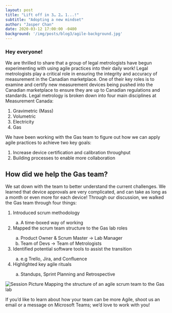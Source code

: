 ```yaml
---
layout: post
title: "Lift off in 3… 2… 1...!"
subtitle: "Adopting a new mindset"
author: "Jasper Chan"
date: 2020-03-12 17:00:00 -0400
background: '/img/posts/blog3/agile-background.jpg'
---
```


<h3>Hey everyone!</h3>

<p>We are thrilled to share that a group of legal metrologists have begun experimenting with using agile practices into their daily work! Legal metrologists play a critical role in ensuring the integrity and accuracy of measurement in the Canadian marketplace. One of their key roles is to examine and certify new measurement devices being pushed into the Canadian marketplace to ensure they are up to Canadian regulations and standards. Legal metrology is broken down into four main disciplines at Measurement Canada:</p>

<ol class="pg-list">
  <li>Gravimetric (Mass)</li>
  <li>Volumetric</li>
  <li>Electricity</li>
  <li>Gas</li>
</ol>

<p>We have been working with the Gas team to figure out how we can apply agile practices to achieve two key goals:</p>

<ol class="pg-list">
  <li>Increase device certification and calibration throughput</li>
  <li>Building processes to enable more collaboration</li>
</ol>

<h2 class="section-heading">How did we help the Gas team?</h2>
<p>We sat down with the team to better understand the current challenges. We learned that device approvals are very complicated, and can take as long as a month or even more for each device! Through our discussion, we walked the Gas team through four things:
</p>

<ol class="pg-list">
  <li>Introduced scrum methodology</li>
  	<ol type="a">
    	<li>A time-boxed way of working</li>
    </ol>
  <li>Mapped the scrum team structure to the Gas lab roles </li>
    <ol type="a">
    	<li>Product Owner & Scrum Master -> Lab Manager </li>
      <li>Team of Devs -> Team of Metrologists</li>
    </ol>
  <li>Identified potential software tools to assist the transition</li>
  	<ol type="a">
        <li>e.g Trello, Jira, and Confluence</li>
    </ol>
  <li>Highlighted key agile rituals</li>
    <ol type="a">
      <li>Standups, Sprint Planning and Retrospective</li>
    </ol>
</ol> 

<img class="img-fluid img_horizontal" src="/img/posts/blog3/IMG_5466.jpg" alt="Session Picture">
<span class="caption text-muted">Mapping the structure of an agile scrum team to the Gas lab</span>

<!-- <img class="img-fluid" src="/img/posts/blog3/IMG_5466.jpg" style="transform:rotate(90deg);>
<span class="caption text-muted">Mapping the structure of an agile scrum team to the Gas lab</span> -->

<p>If you’d like to learn about how your team can be more Agile, shoot us an email or a message on Microsoft Teams; we’d love to work with you!</p>
